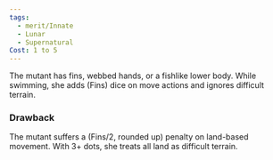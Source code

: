 ```yaml
---
tags:
  - merit/Innate
  - Lunar
  - Supernatural
Cost: 1 to 5
---
```

The mutant has fins, webbed hands, or a fishlike lower body. While swimming, she adds (Fins) dice on move actions and ignores difficult terrain.

### Drawback
The mutant suffers a (Fins/2, rounded up) penalty on land-based movement. With 3+ dots, she treats all land as difficult terrain.